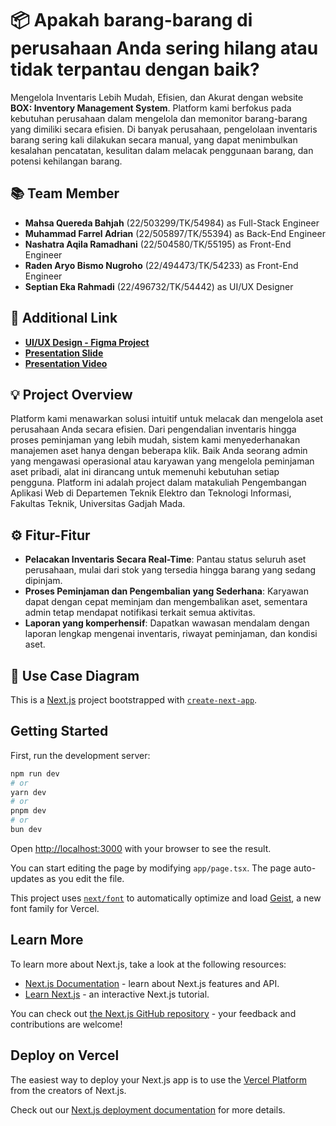 # 📦 Apakah barang-barang di perusahaan Anda sering hilang atau tidak terpantau dengan baik?
Mengelola Inventaris Lebih Mudah, Efisien, dan Akurat dengan website **BOX: Inventory Management System**. Platform kami berfokus pada kebutuhan perusahaan dalam mengelola dan memonitor barang-barang yang dimiliki secara efisien. Di banyak perusahaan, pengelolaan inventaris barang sering kali dilakukan secara manual, yang dapat menimbulkan kesalahan pencatatan, kesulitan dalam melacak penggunaan barang, dan potensi kehilangan barang. 

## 📚 Team Member
- **Mahsa Quereda Bahjah** (22/503299/TK/54984) as Full-Stack Engineer
- **Muhammad Farrel Adrian** (22/505897/TK/55394) as Back-End Engineer 
- **Nashatra Aqila Ramadhani** (22/504580/TK/55195) as Front-End Engineer
- **Raden Aryo Bismo Nugroho** (22/494473/TK/54233) as Front-End Engineer
- **Septian Eka Rahmadi** (22/496732/TK/54442) as UI/UX Designer

## 🎥 Additional Link
- **[UI/UX Design - Figma Project](https://www.figma.com/design/3NqihbD5xevgfBMOysujjm/Design-Project-for-PAW-'22-(Kelompok-18)?node-id=141-161&t=ZmS1KWjpDizir9xd-1)**
- **[Presentation Slide](https://www.canva.com/design/DAGXim_fyEY/Fy4oXQnGOJE3ephB4BNBmQ/edit?utm_content=DAGXim_fyEY&utm_campaign=designshare&utm_medium=link2&utm_source=sharebutton)**
- **[Presentation Video](https://www.youtube.com/)**

## 💡 Project Overview
Platform kami menawarkan solusi intuitif untuk melacak dan mengelola aset perusahaan Anda secara efisien. Dari pengendalian inventaris hingga proses peminjaman yang lebih mudah, sistem kami menyederhanakan manajemen aset hanya dengan beberapa klik. Baik Anda seorang admin yang mengawasi operasional atau karyawan yang mengelola peminjaman aset pribadi, alat ini dirancang untuk memenuhi kebutuhan setiap pengguna. Platform ini adalah project dalam matakuliah Pengembangan Aplikasi Web di Departemen Teknik Elektro dan Teknologi Informasi, Fakultas Teknik, Universitas Gadjah Mada. 

## ⚙️ Fitur-Fitur
- **Pelacakan Inventaris Secara Real-Time**: Pantau status seluruh aset perusahaan, mulai dari stok yang tersedia hingga barang yang sedang dipinjam.
- **Proses Peminjaman dan Pengembalian yang Sederhana**: Karyawan dapat dengan cepat meminjam dan mengembalikan aset, sementara admin tetap mendapat notifikasi terkait semua aktivitas.
- **Laporan yang komperhensif**: Dapatkan wawasan mendalam dengan laporan lengkap mengenai inventaris, riwayat peminjaman, dan kondisi aset.

## 👤 Use Case Diagram


This is a [Next.js](https://nextjs.org) project bootstrapped with [`create-next-app`](https://nextjs.org/docs/app/api-reference/cli/create-next-app).

## Getting Started

First, run the development server:

```bash
npm run dev
# or
yarn dev
# or
pnpm dev
# or
bun dev
```

Open [http://localhost:3000](http://localhost:3000) with your browser to see the result.

You can start editing the page by modifying `app/page.tsx`. The page auto-updates as you edit the file.

This project uses [`next/font`](https://nextjs.org/docs/app/building-your-application/optimizing/fonts) to automatically optimize and load [Geist](https://vercel.com/font), a new font family for Vercel.

## Learn More

To learn more about Next.js, take a look at the following resources:

- [Next.js Documentation](https://nextjs.org/docs) - learn about Next.js features and API.
- [Learn Next.js](https://nextjs.org/learn) - an interactive Next.js tutorial.

You can check out [the Next.js GitHub repository](https://github.com/vercel/next.js) - your feedback and contributions are welcome!

## Deploy on Vercel

The easiest way to deploy your Next.js app is to use the [Vercel Platform](https://vercel.com/new?utm_medium=default-template&filter=next.js&utm_source=create-next-app&utm_campaign=create-next-app-readme) from the creators of Next.js.

Check out our [Next.js deployment documentation](https://nextjs.org/docs/app/building-your-application/deploying) for more details.
